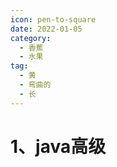 ```yaml
---
icon: pen-to-square
date: 2022-01-05
category:
  - 香蕉
  - 水果
tag:
  - 黄
  - 弯曲的
  - 长
---
```


# 1、java高级
